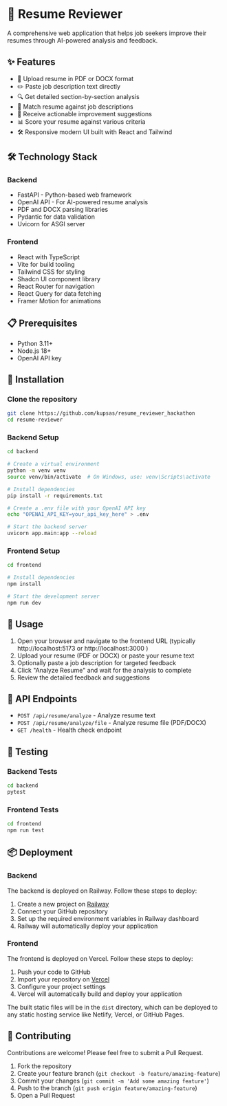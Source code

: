 # 📄 Resume Reviewer

A comprehensive web application that helps job seekers improve their resumes through AI-powered analysis and feedback.

## ✨ Features

- 📁 Upload resume in PDF or DOCX format
- ✏️ Paste job description text directly
- 🔍 Get detailed section-by-section analysis
- 💼 Match resume against job descriptions
- 🚀 Receive actionable improvement suggestions
- 📊 Score your resume against various criteria
- 🛠️ Responsive modern UI built with React and Tailwind

## 🛠️ Technology Stack

### Backend
- FastAPI - Python-based web framework
- OpenAI API - For AI-powered resume analysis
- PDF and DOCX parsing libraries
- Pydantic for data validation
- Uvicorn for ASGI server

### Frontend
- React with TypeScript
- Vite for build tooling
- Tailwind CSS for styling
- Shadcn UI component library
- React Router for navigation
- React Query for data fetching
- Framer Motion for animations

## 📋 Prerequisites

- Python 3.11+
- Node.js 18+
- OpenAI API key

## 🚀 Installation

### Clone the repository
```bash
git clone https://github.com/kupsas/resume_reviewer_hackathon
cd resume-reviewer
```

### Backend Setup
```bash
cd backend

# Create a virtual environment
python -m venv venv
source venv/bin/activate  # On Windows, use: venv\Scripts\activate

# Install dependencies
pip install -r requirements.txt

# Create a .env file with your OpenAI API key
echo "OPENAI_API_KEY=your_api_key_here" > .env

# Start the backend server
uvicorn app.main:app --reload
```

### Frontend Setup
```bash
cd frontend

# Install dependencies
npm install

# Start the development server
npm run dev
```

## 🔧 Usage

1. Open your browser and navigate to the frontend URL (typically http://localhost:5173 or http://localhost:3000 )
2. Upload your resume (PDF or DOCX) or paste your resume text
3. Optionally paste a job description for targeted feedback
4. Click "Analyze Resume" and wait for the analysis to complete
5. Review the detailed feedback and suggestions

## 📝 API Endpoints

- `POST /api/resume/analyze` - Analyze resume text
- `POST /api/resume/analyze/file` - Analyze resume file (PDF/DOCX)
- `GET /health` - Health check endpoint

## 🧪 Testing

### Backend Tests
```bash
cd backend
pytest
```

### Frontend Tests
```bash
cd frontend
npm run test
```

## 📦 Deployment

### Backend
The backend is deployed on Railway. Follow these steps to deploy:

1. Create a new project on [Railway](https://railway.app)
2. Connect your GitHub repository
3. Set up the required environment variables in Railway dashboard
4. Railway will automatically deploy your application

### Frontend
The frontend is deployed on Vercel. Follow these steps to deploy:

1. Push your code to GitHub
2. Import your repository on [Vercel](https://vercel.com)
3. Configure your project settings
4. Vercel will automatically build and deploy your application

The built static files will be in the `dist` directory, which can be deployed to any static hosting service like Netlify, Vercel, or GitHub Pages.

## 🤝 Contributing

Contributions are welcome! Please feel free to submit a Pull Request.

1. Fork the repository
2. Create your feature branch (`git checkout -b feature/amazing-feature`)
3. Commit your changes (`git commit -m 'Add some amazing feature'`)
4. Push to the branch (`git push origin feature/amazing-feature`)
5. Open a Pull Request
